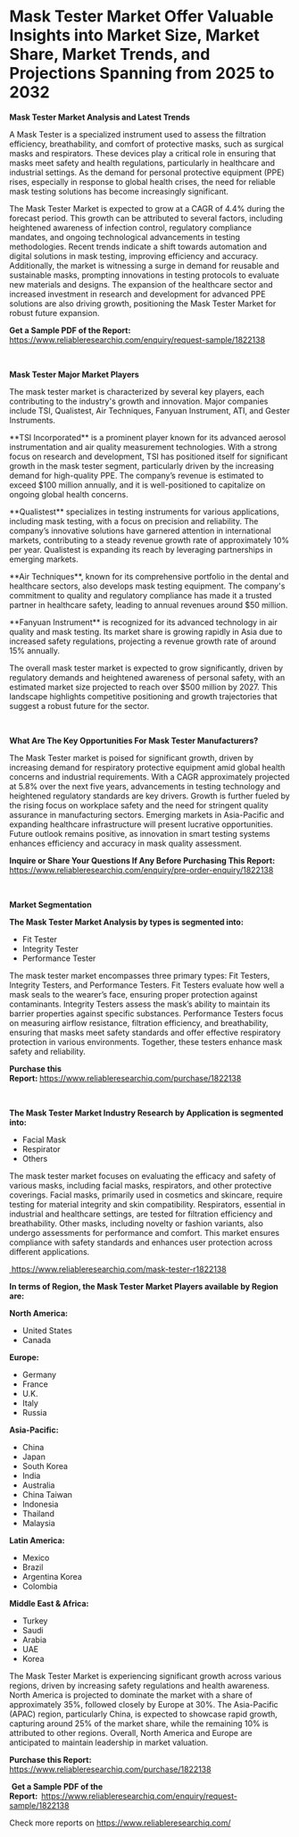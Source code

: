 <p><h1>Mask Tester Market Offer Valuable Insights into Market Size, Market Share, Market Trends, and Projections Spanning from 2025 to 2032</h1></p><p><strong>Mask Tester Market Analysis and Latest Trends</strong></p>
<p><p>A Mask Tester is a specialized instrument used to assess the filtration efficiency, breathability, and comfort of protective masks, such as surgical masks and respirators. These devices play a critical role in ensuring that masks meet safety and health regulations, particularly in healthcare and industrial settings. As the demand for personal protective equipment (PPE) rises, especially in response to global health crises, the need for reliable mask testing solutions has become increasingly significant.</p><p>The Mask Tester Market is expected to grow at a CAGR of 4.4% during the forecast period. This growth can be attributed to several factors, including heightened awareness of infection control, regulatory compliance mandates, and ongoing technological advancements in testing methodologies. Recent trends indicate a shift towards automation and digital solutions in mask testing, improving efficiency and accuracy. Additionally, the market is witnessing a surge in demand for reusable and sustainable masks, prompting innovations in testing protocols to evaluate new materials and designs. The expansion of the healthcare sector and increased investment in research and development for advanced PPE solutions are also driving growth, positioning the Mask Tester Market for robust future expansion.</p></p>
<p><strong>Get a Sample PDF of the Report:&nbsp;</strong> <a href="https://www.reliableresearchiq.com/enquiry/request-sample/1822138?utm_campaign=3058&utm_medium=2&utm_source=Github&utm_content=ia&utm_term=12042025&utm_id=mask-tester">https://www.reliableresearchiq.com/enquiry/request-sample/1822138</a></p>
<p>&nbsp;</p>
<p><strong>Mask Tester Major Market Players</strong></p>
<p><p>The mask tester market is characterized by several key players, each contributing to the industry's growth and innovation. Major companies include TSI, Qualistest, Air Techniques, Fanyuan Instrument, ATI, and Gester Instruments.</p><p>**TSI Incorporated** is a prominent player known for its advanced aerosol instrumentation and air quality measurement technologies. With a strong focus on research and development, TSI has positioned itself for significant growth in the mask tester segment, particularly driven by the increasing demand for high-quality PPE. The company’s revenue is estimated to exceed $100 million annually, and it is well-positioned to capitalize on ongoing global health concerns.</p><p>**Qualistest** specializes in testing instruments for various applications, including mask testing, with a focus on precision and reliability. The company’s innovative solutions have garnered attention in international markets, contributing to a steady revenue growth rate of approximately 10% per year. Qualistest is expanding its reach by leveraging partnerships in emerging markets.</p><p>**Air Techniques**, known for its comprehensive portfolio in the dental and healthcare sectors, also develops mask testing equipment. The company's commitment to quality and regulatory compliance has made it a trusted partner in healthcare safety, leading to annual revenues around $50 million.</p><p>**Fanyuan Instrument** is recognized for its advanced technology in air quality and mask testing. Its market share is growing rapidly in Asia due to increased safety regulations, projecting a revenue growth rate of around 15% annually.</p><p>The overall mask tester market is expected to grow significantly, driven by regulatory demands and heightened awareness of personal safety, with an estimated market size projected to reach over $500 million by 2027. This landscape highlights competitive positioning and growth trajectories that suggest a robust future for the sector.</p></p>
<p>&nbsp;</p>
<p><strong>What Are The Key Opportunities For Mask Tester Manufacturers?</strong></p>
<p><p>The Mask Tester market is poised for significant growth, driven by increasing demand for respiratory protective equipment amid global health concerns and industrial requirements. With a CAGR approximately projected at 5.8% over the next five years, advancements in testing technology and heightened regulatory standards are key drivers. Growth is further fueled by the rising focus on workplace safety and the need for stringent quality assurance in manufacturing sectors. Emerging markets in Asia-Pacific and expanding healthcare infrastructure will present lucrative opportunities. Future outlook remains positive, as innovation in smart testing systems enhances efficiency and accuracy in mask quality assessment.</p></p>
<p><strong>Inquire or Share Your Questions If Any Before Purchasing This Report:</strong> <a href="https://www.reliableresearchiq.com/enquiry/pre-order-enquiry/1822138?utm_campaign=3058&utm_medium=2&utm_source=Github&utm_content=ia&utm_term=12042025&utm_id=mask-tester">https://www.reliableresearchiq.com/enquiry/pre-order-enquiry/1822138</a></p>
<p>&nbsp;</p>
<p><strong>Market Segmentation</strong></p>
<p><strong>The Mask Tester Market Analysis by types is segmented into:</strong></p>
<p><ul><li>Fit Tester</li><li>Integrity Tester</li><li>Performance Tester</li></ul></p>
<p><p>The mask tester market encompasses three primary types: Fit Testers, Integrity Testers, and Performance Testers. Fit Testers evaluate how well a mask seals to the wearer’s face, ensuring proper protection against contaminants. Integrity Testers assess the mask’s ability to maintain its barrier properties against specific substances. Performance Testers focus on measuring airflow resistance, filtration efficiency, and breathability, ensuring that masks meet safety standards and offer effective respiratory protection in various environments. Together, these testers enhance mask safety and reliability.</p></p>
<p><strong>Purchase this Report:&nbsp;</strong><a href="https://www.reliableresearchiq.com/purchase/1822138?utm_campaign=3058&utm_medium=2&utm_source=Github&utm_content=ia&utm_term=12042025&utm_id=mask-tester">https://www.reliableresearchiq.com/purchase/1822138</a></p>
<p>&nbsp;</p>
<p><strong>The Mask Tester Market Industry Research by Application is segmented into:</strong></p>
<p><ul><li>Facial Mask</li><li>Respirator</li><li>Others</li></ul></p>
<p><p>The mask tester market focuses on evaluating the efficacy and safety of various masks, including facial masks, respirators, and other protective coverings. Facial masks, primarily used in cosmetics and skincare, require testing for material integrity and skin compatibility. Respirators, essential in industrial and healthcare settings, are tested for filtration efficiency and breathability. Other masks, including novelty or fashion variants, also undergo assessments for performance and comfort. This market ensures compliance with safety standards and enhances user protection across different applications.</p></p>
<p><a href="https://www.reliableresearchiq.com/mask-tester-r1822138?utm_campaign=3058&utm_medium=2&utm_source=Github&utm_content=ia&utm_term=12042025&utm_id=mask-tester">&nbsp;https://www.reliableresearchiq.com/mask-tester-r1822138</a></p>
<p><strong>In terms of Region, the Mask Tester Market Players available by Region are:</strong></p>
<p>
    <p> <strong> North America: </strong>
        <ul>
            <li>United States</li>
            <li>Canada</li>
        </ul>
        </p> 
    <p> <strong> Europe: </strong>
        <ul>
            <li>Germany</li>
            <li>France</li>
            <li>U.K.</li>
            <li>Italy</li>
            <li>Russia</li>
        </ul>
        </p> 
    <p> <strong> Asia-Pacific: </strong>
        <ul>
            <li>China</li>
            <li>Japan</li>
            <li>South Korea</li>
            <li>India</li>
            <li>Australia</li>
            <li>China Taiwan</li>
            <li>Indonesia</li>
            <li>Thailand</li>
            <li>Malaysia</li>
        </ul>
        </p> 
    <p> <strong> Latin America: </strong>
        <ul>
            <li>Mexico</li>
            <li>Brazil</li>
            <li>Argentina Korea</li>
            <li>Colombia</li>
        </ul>
        </p> 
    <p> <strong> Middle East & Africa: </strong>
        <ul>
            <li>Turkey</li>
            <li>Saudi</li>
            <li>Arabia</li>
            <li>UAE</li>
            <li>Korea</li>
        </ul>
    </p>
    </p>
<p><p>The Mask Tester Market is experiencing significant growth across various regions, driven by increasing safety regulations and health awareness. North America is projected to dominate the market with a share of approximately 35%, followed closely by Europe at 30%. The Asia-Pacific (APAC) region, particularly China, is expected to showcase rapid growth, capturing around 25% of the market share, while the remaining 10% is attributed to other regions. Overall, North America and Europe are anticipated to maintain leadership in market valuation.</p></p>
<p><strong>Purchase this Report: </strong><a href="https://www.reliableresearchiq.com/purchase/1822138?utm_campaign=3058&utm_medium=2&utm_source=Github&utm_content=ia&utm_term=12042025&utm_id=mask-tester">https://www.reliableresearchiq.com/purchase/1822138</a></p>
<p>&nbsp;<strong>Get a Sample PDF of the Report:&nbsp;&nbsp;</strong><a href="https://www.reliableresearchiq.com/enquiry/request-sample/1822138?utm_campaign=3058&utm_medium=2&utm_source=Github&utm_content=ia&utm_term=12042025&utm_id=mask-tester">https://www.reliableresearchiq.com/enquiry/request-sample/1822138</a></p>
<p><strong></strong></p>
<p>Check more reports on <a href="https://www.reliableresearchiq.com/?utm_campaign=3058&utm_medium=2&utm_source=Github&utm_content=ia&utm_term=12042025&utm_id=mask-tester">https://www.reliableresearchiq.com/</a></p>